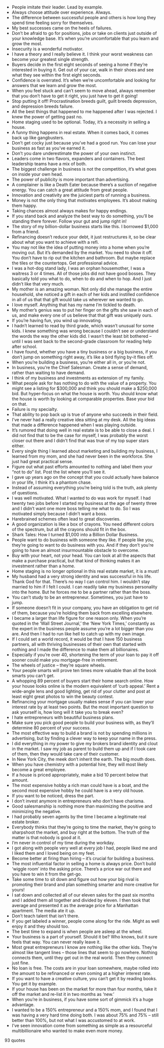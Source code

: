  - People imitate their leader. Lead by example.
 - Always choose attitude over experience. Always.
 - The difference between successful people and others is how long they spend time feeling sorry for themselves.
 - My best successes came on the heels of failures.
 - Don’t be afraid to go for positions, jobs or take on clients just outside of your knowledge base. It’s when you’re uncomfortable that you learn and grow the most.
 - Insecurity is a wonderful motivator.
 - I have a theory and I really believe it. I think your worst weakness can become your greatest single strength.
 - Buyers decide in the first eight seconds of seeing a home if they’re interested in buying it. Get out of your car, walk in their shoes and see what they see within the first eight seconds.
 - Confidence is overrated. It’s when we’re uncomfortable and looking for answers that we learn and grow the most.
 - When you feel stuck and can’t seem to move ahead, always remember that you don’t have to get it right, you just have to get it going!
 - Stop putting it off! Procrastination breeds guilt, guilt breeds depression, and depression breeds failure.
 - All the best things that happened to me happened after I was rejected. I knew the power of getting past no.
 - Home staging used to be optional. Today, it’s a necessity in selling a house.
 - A funny thing happens in real estate. When it comes back, it comes back up like gangbusters.
 - Don’t get cocky just because you’ve had a good run. You can lose your business as fast as you’ve earned it.
 - Don’t you dare underestimate the power of your own instinct.
 - Leaders come in two flavors, expanders and containers. The best leadership teams have a mix of both.
 - The biggest challenge in business is not the competition, it’s what goes on inside your own head.
 - The power of publicity is more important than advertising.
 - A complainer is like a Death Eater because there’s a suction of negative energy. You can catch a great attitude from great people.
 - Innovation and creativity are the juiciest parts of running a business.
 - Money is not the only thing that motivates employees. It’s about making them happy.
 - Taking chances almost always makes for happy endings.
 - If you stand back and analyze the best way to do something, you’ll be standing there forever. Follow your gut and jump right in!
 - The story of my billion-dollar business starts like this. I borrowed $1,000 from a friend.
 - Refinancing doesn’t reduce your debt, it just restructures it, so be clear about what you want to achieve with a refi.
 - You may not like the idea of putting money into a home when you’re moving out. But it’s demanded by the market. You need to show it off. You don’t have to rip out the kitchen and bathroom. But maybe replace the tiles or the countertops. Get professional advice.
 - I was a hot-dog stand lady, I was an orphan housemother, I was a waitress 3 or 4 times. All of those jobs did not have good bosses. They basically told you what to do, when to do and when to hop. And I just didn’t like that very much.
 - My mother is an amazing woman. Not only did she manage the entire household, she noticed a gift in each of her kids and instilled confidence in all of us that that gift would take us wherever we wanted to go.
 - I love myself. Anything that has my name I’m tickled to death.
 - My mother’s genius was to put her finger on the gifts she saw in each of us, and make every one of us believe that that gift was uniquely ours.
 - If you’re having fun, you wind up innovating.
 - I hadn’t learned to read by third grade, which wasn’t unusual for some kids. I knew something was wrong because I couldn’t see or understand the words the way the other kids did. I wasn’t the least bit bothered – until I was sent back to the second-grade classroom for reading help after school.
 - I have found, whether you have a tiny business or a big business, if you don’t jump on something right away, it’s like a bird flying by-it flies off.
 - When you’re building a business, you’re either all in, or you’re not.
 - In business, you’re the Chief Salesman. Create a sense of demand, rather than waiting to have demand.
 - I think of my business and investments as extension of my family.
 - What people ask for has nothing to do with the value of a property. You might see a listing for $300,000 and think you should make a $250,000 bid. But hyper-focus on what the house is worth. You should know what the house is worth by looking at comparable properties. Base your bid on that.
 - Failure is my specialty.
 - That ability to pop back up is true of anyone who succeeds in their field.
 - I’ve never had a really creative idea sitting at my desk. All the big ideas that made a difference happened when I was playing outside.
 - It’s rumored that doing well in real estate is to be able to close a deal. I did not find that to be the case for myself, I was probably the worst closer out there and I didn’t find that was true of my top super stars either.
 - Every single thing I learned about marketing and building my business, I learned from my mom, and she had never been in the workforce. She just had great practical sense.
 - Figure out what past efforts amounted to nothing and label them your “not to do” list. Post the list where you’ll see it.
 - I gave up years ago on the concept that you could actually have balance in your life, I think it’s a phantom chase.
 - Instead of assuming everything you’re being told is the truth, ask plenty of questions.
 - I was well motivated. What I wanted to do was work for myself. I had twenty two jobs before I started my business at the age of twenty three and I didn’t want one more boss telling me what to do. So I was motivated simply because I didn’t want a boss.
 - Harebrained schemes often lead to great discoveries.
 - A good organization is like a box of crayons. You need different colors of the spectrum, but all the crayons should fit in the box.
 - Shark Tales: How I turned $1,000 into a Billion Dollar Business.
 - People want to do business with someone they like. If people like you, they’re going to want to do business with you. And if they don’t you’re going to have an almost insurmountable obstacle to overcome.
 - Buy with your heart, not your head. You can look at all the aspects that make a purchase practical, but that kind of thinking makes it an investment rather than a home.
 - Home staging is no longer optional in this real estate market, it is a must!
 - My husband had a very strong identity and was successful in his life. Thank God for that. There’s no way I can control him. I wouldn’t stay married to him if I felt I could. I can readily take my business personality into the home. But he forces me to be a partner rather than the boss.
 - You can’t study to be an entrepreneur. Sometimes, you just have to jump.
 - If someone doesn’t fit in your company, you have an obligation to get rid of them, because you’re holding them back from excelling elsewhere.
 - I became a larger than life figure for one reason only. When you’re quoted in the ‘Wall Street Journal,’ the ‘New York Times,’ constantly as the expert in the business people assume you’re a lot bigger than you are. And then I had to run like hell to catch up with my own image.
 - If I could set a world record, it would be that I have 150 business partners, all with thriving businesses of their own that started with nothing and I made the difference to make them all billionaires.
 - Especially if you’re over 40, shortening the term of your loan to pay it off sooner could make you mortgage-free in retirement.
 - The wheels of justice – they’re square wheels.
 - Your people smarts will prove ten times more valuable than all the book smarts you can’t get.
 - A whopping 89 percent of buyers start their home search online. How your house looks online is the modern equivalent of ‘curb appeal.’ Rent a wide-angle lens and good lighting, get rid of your clutter and post at least eight great photos to win the beauty contest.
 - Refinancing your mortgage usually makes sense if you can lower your interest rate by at least two points. But the most important question to ask yourself is, how long will it take you to break even?
 - I hate entrepreneurs with beautiful business plans.
 - Make sure you pick good people to build your business with, as they’ll determine 80 percent of your success.
 - The most effective way to build a brand is not by spending millions in advertising, but by finding a clever way to keep your name in the press.
 - I did everything in my power to give my brokers brand identity and clout in the market. I saw my job as parent to build them up and if I took care of them, then they would take care of their customer.
 - In New York City, the meek don’t inherit the earth. The big mouth does.
 - When you have chemistry with a potential hire, they will most likely become a great employee.
 - If a house is priced appropriately, make a bid 10 percent below that amount.
 - The most expensive hobby a rich man could have is a boat, and the second most expensive hobby he could have is a very old house.
 - If you want to be noticed, dress the part.
 - I don’t invest anymore in entrepreneurs who don’t have charisma.
 - Good salesmanship is nothing more than maximizing the positive and minimizing the negative.
 - I had probably seven agents by the time I became a legitimate real estate broker.
 - Everybody thinks that they’re going to time the market, they’re going to sharpshoot the market, and buy right at the bottom. The truth of the matter is that nobody is good at it.
 - I’m never in control of my time during the workday.
 - I got along with people very well at every job I had, people liked me and I liked them and I loved being on my feet.
 - Become better at firing than hiring – it’s crucial for building a business.
 - The most influential factor in selling a home is always price. Don’t build ‘wiggle room’ into the asking price. There’s a price war out there and you have to win it from the get-go.
 - Take some time to sit down and figure out how your big rival is promoting their brand and plan something smarter and more creative for yours!
 - I sat down and collected all of our eleven sales for the past six months and I added them all together and divided by eleven. I then took that average and presented it as the average price for a Manhattan apartment. The media ate it up.
 - Don’t teach talent that isn’t there.
 - If you get labeled a winner, people come along for the ride. Might as well enjoy it and they should too.
 - The best time to expand is when people are asleep at the wheel.
 - Your business is a part of yourself. Should it be? Who knows, but it sure feels that way. You can never really leave it.
 - Most great entrepreneurs I know are nothing like the other kids. They’re almost like tangent lines – those lines that seem to go nowhere. Nothing connects them, until they get out in the real world. Then they connect just fine.
 - No loan is free. The costs are in your loan somewhere, maybe rolled into the amount to be refinanced or even coming at a higher interest rate.
 - If you want to have a creative culture, you can’t get it by reading books. You get it by example.
 - If your house has been on the market for more than four months, take it off the market and re-list it in two months as ‘new.’
 - When you’re in business, if you have some sort of gimmick it’s a huge advantage.
 - I wanted to be a 150% entrepreneur and a 150% mom, and I found that I was having a very hard time doing both. I was about 75% and 75% – still better than 100%, but not what I was accustomed to at work.
 - I’ve seen innovation come from something as simple as a resourceful multibillionaire who wanted to make even more money.

93 quotes